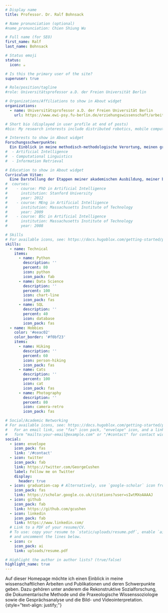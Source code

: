 ```yaml
---
# Display name
title: Professor. Dr. Ralf Bohnsack

# Name pronunciation (optional)
#name_pronunciation: Chien Shiung Wu

# Full name (for SEO)
first_name: Ralf
last_name: Bohnsack

# Status emoji
status:
  icon: ☕️

# Is this the primary user of the site?
superuser: true

# Role/position/tagline
#role: Universitätsprofessor a.D. der Freien Universität Berlin

# Organizations/Affiliations to show in About widget
organizations:
  - name: Universitätsprofessor a.D. der Freien Universität Berlin
    url: https://www.ewi-psy.fu-berlin.de/erziehungswissenschaft/arbeitsbereiche/ehemalige/qualitativ/mitarbeiter/rbohnsack/index.html

# Short bio (displayed in user profile at end of posts)
#bio: My research interests include distributed robotics, mobile computing and programmable matter.

# Interests to show in About widget
Forschungsschwerpunkte:
  Ein Einblick in meine methodisch-methodologische Verortung, meinen grundlagentheoretischen Fokus sowie die empirischen Gegenstandsbereiche meiner Forschung:
#  - Artificial Intelligence
#  - Computational Linguistics
#  - Information Retrieval

# Education to show in About widget
Curriculum Vitae:
  Eine Darstellung der Etappen meiner akademischen Ausbildung, meiner beruflichen Positionen und deren Zusammenhänge mit meinen wissenschaftlichen Arbeiten:
#  courses:
#    - course: PhD in Artificial Intelligence
#      institution: Stanford University
#      year: 2012
#    - course: MEng in Artificial Intelligence
#      institution: Massachusetts Institute of Technology
#      year: 2009
#    - course: BSc in Artificial Intelligence
#      institution: Massachusetts Institute of Technology
#      year: 2008

# Skills
# For available icons, see: https://docs.hugoblox.com/getting-started/page-builder/#icons
skills:
  - name: Technical
    items:
      - name: Python
        description: ''
        percent: 80
        icon: python
        icon_pack: fab
      - name: Data Science
        description: ''
        percent: 100
        icon: chart-line
        icon_pack: fas
      - name: SQL
        description: ''
        percent: 40
        icon: database
        icon_pack: fas
  - name: Hobbies
    color: '#eeac02'
    color_border: '#f0bf23'
    items:
      - name: Hiking
        description: ''
        percent: 60
        icon: person-hiking
        icon_pack: fas
      - name: Cats
        description: ''
        percent: 100
        icon: cat
        icon_pack: fas
      - name: Photography
        description: ''
        percent: 80
        icon: camera-retro
        icon_pack: fas

# Social/Academic Networking
# For available icons, see: https://docs.hugoblox.com/getting-started/page-builder/#icons
#   For an email link, use "fas" icon pack, "envelope" icon, and a link in the
#   form "mailto:your-email@example.com" or "/#contact" for contact widget.
social:
  - icon: envelope
    icon_pack: fas
    link: '/#contact'
  - icon: twitter
    icon_pack: fab
    link: https://twitter.com/GeorgeCushen
    label: Follow me on Twitter
    display:
      header: true
  - icon: graduation-cap # Alternatively, use `google-scholar` icon from `ai` icon pack
    icon_pack: fas
    link: https://scholar.google.co.uk/citations?user=sIwtMXoAAAAJ
  - icon: github
    icon_pack: fab
    link: https://github.com/gcushen
  - icon: linkedin
    icon_pack: fab
    link: https://www.linkedin.com/
  # Link to a PDF of your resume/CV.
  # To use: copy your resume to `static/uploads/resume.pdf`, enable `ai` icons in `params.yaml`,
  # and uncomment the lines below.
  - icon: cv
    icon_pack: ai
    link: uploads/resume.pdf

# Highlight the author in author lists? (true/false)
highlight_name: true
---
```


Auf dieser Homepage möchte ich einen Einblick in meine wissenschaftlichen Arbeiten und Publikationen und deren Schwerpunkte geben. Dazu gehören unter anderem die Rekonstruktive Sozialforschung, die Dokumentarische Methode und die Praxeologische Wissenssoziologie sowie die Gesprächsanalyse und die Bild- und Videointerpretation.
{style="text-align: justify;"}